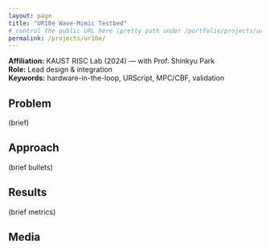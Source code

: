 ```yaml
---
layout: page
title: "UR10e Wave-Mimic Testbed"
# control the public URL here (pretty path under /portfolio/projects/ur10e/)
permalink: /projects/ur10e/
---
```


**Affiliation:** KAUST RISC Lab (2024) — with Prof. Shinkyu Park  
**Role:** Lead design & integration  
**Keywords:** hardware-in-the-loop, URScript, MPC/CBF, validation

## Problem
(brief)

## Approach
(brief bullets)

## Results
(brief metrics)

## Media

